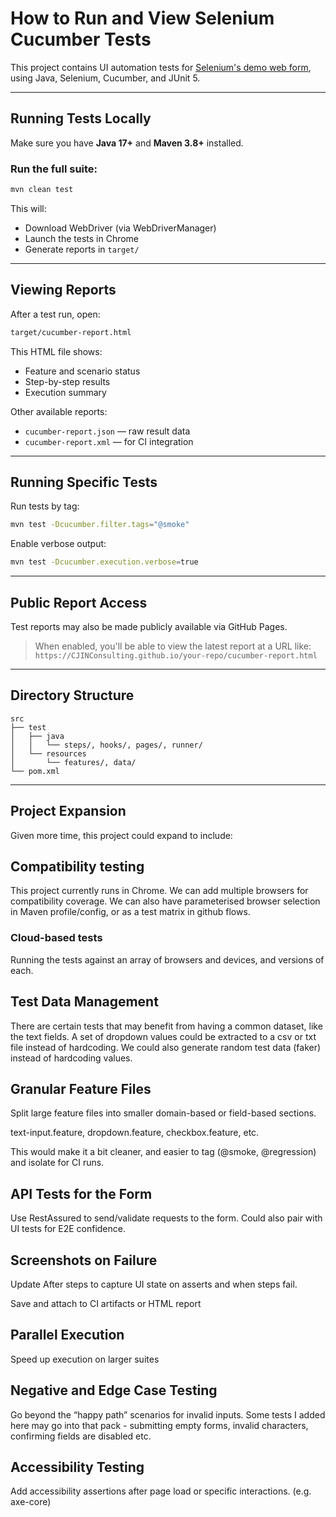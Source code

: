 # How to Run and View Selenium Cucumber Tests

This project contains UI automation tests for [Selenium's demo web form](https://www.selenium.dev/selenium/web/web-form.html), using Java, Selenium, Cucumber, and JUnit 5.

---

## Running Tests Locally

Make sure you have **Java 17+** and **Maven 3.8+** installed.

### Run the full suite:

```bash
mvn clean test
```

This will:
- Download WebDriver (via WebDriverManager)
- Launch the tests in Chrome
- Generate reports in `target/`

---

## Viewing Reports

After a test run, open:

```bash
target/cucumber-report.html
```

This HTML file shows:
- Feature and scenario status
- Step-by-step results
- Execution summary

Other available reports:
- `cucumber-report.json` — raw result data
- `cucumber-report.xml` — for CI integration

---

## Running Specific Tests

Run tests by tag:

```bash
mvn test -Dcucumber.filter.tags="@smoke"
```

Enable verbose output:

```bash
mvn test -Dcucumber.execution.verbose=true
```

---

## Public Report Access

Test reports may also be made publicly available via GitHub Pages.

> When enabled, you'll be able to view the latest report at a URL like:
> `https://CJINConsulting.github.io/your-repo/cucumber-report.html`

---

## Directory Structure

```
src
├── test
│   ├── java
│   │   └── steps/, hooks/, pages/, runner/
│   └── resources
│       └── features/, data/
└── pom.xml
```

---

## Project Expansion

Given more time, this project could expand to include:

## Compatibility testing
This project currently runs in Chrome. We can add multiple browsers for compatibility coverage.
We can also have parameterised browser selection in Maven profile/config, or as a test matrix in github flows.

### Cloud-based tests
Running the tests against an array of browsers and devices, and versions of each.

## Test Data Management
There are certain tests that may benefit from having a common dataset, like the text fields. 
A set of dropdown values could be extracted to a csv or txt file instead of hardcoding.
We could also generate random test data (faker) instead of hardcoding values.

## Granular Feature Files
Split large feature files into smaller domain-based or field-based sections.

text-input.feature, dropdown.feature, checkbox.feature, etc.

This would make it a bit cleaner, and easier to tag (@smoke, @regression) and isolate for CI runs.

## API Tests for the Form
Use RestAssured to send/validate requests to the form.
Could also pair with UI tests for E2E confidence.

## Screenshots on Failure
Update After steps to capture UI state on asserts and when steps fail.

Save and attach to CI artifacts or HTML report

## Parallel Execution
Speed up execution on larger suites

## Negative and Edge Case Testing
Go beyond the “happy path” scenarios for invalid inputs.
Some tests I added here may go into that pack - submitting empty forms, invalid characters, confirming fields are disabled etc.

## Accessibility Testing
Add accessibility assertions after page load or specific interactions. (e.g. axe-core)



